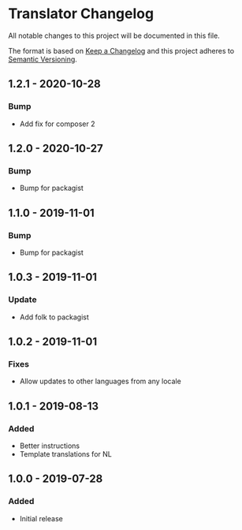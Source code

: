 # Translator Changelog

All notable changes to this project will be documented in this file.

The format is based on [Keep a Changelog](http://keepachangelog.com/) and this project adheres to [Semantic Versioning](http://semver.org/).

## 1.2.1 - 2020-10-28
### Bump
- Add fix for composer 2

## 1.2.0 - 2020-10-27
### Bump
- Bump for packagist

## 1.1.0 - 2019-11-01
### Bump
- Bump for packagist

## 1.0.3 - 2019-11-01
### Update
- Add folk to packagist

## 1.0.2 - 2019-11-01
### Fixes
- Allow updates to other languages from any locale

## 1.0.1 - 2019-08-13
### Added
- Better instructions
- Template translations for NL

## 1.0.0 - 2019-07-28
### Added
- Initial release

